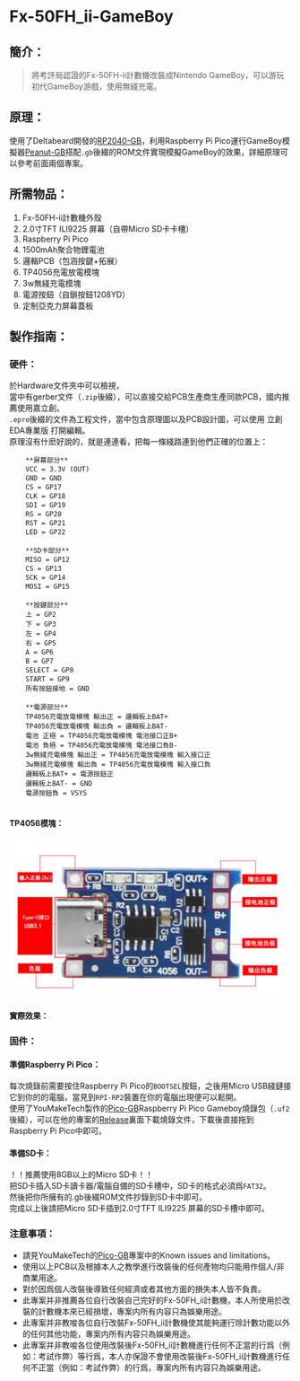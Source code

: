 # Fx-50FH_ii-GameBoy
## 簡介：
> 將考評局認證的Fx-50FH-ii計數機改裝成Nintendo GameBoy，可以游玩初代GameBoy游戲，使用無綫充電。
## 原理：
使用了Deltabeard開發的[RP2040-GB](https://github.com/deltabeard/RP2040-GB)，利用Raspberry Pi Pico運行GameBoy模擬器[Peanut-GB](https://github.com/deltabeard/Peanut-GB)搭配`.gb`後綴的ROM文件實現模擬GameBoy的效果，詳細原理可以參考前面兩個專案。
## 所需物品：
1. Fx-50FH-ii計數機外殼
2. 2.0寸TFT ILI9225 屏幕（自帶Micro SD卡卡槽）
3. Raspberry Pi Pico 
4. 1500mAh聚合物鋰電池
5. 邏輯PCB（包涵按鍵+拓展）
6. TP4056充電放電模塊
7. 3w無綫充電模塊
8. 電源按鈕（自鎖按鈕1208YD）
9. 定制亞克力屏幕蓋板
## 製作指南：
### 硬件： 
於Hardware文件夾中可以檢視，  
當中有gerber文件（`.zip`後綴），可以直接交給PCB生產商生產同款PCB，國内推薦使用嘉立創。  
`.epro`後綴的文件為工程文件，當中包含原理圖以及PCB設計圖，可以使用 立創EDA專業版 打開編輯。  
原理沒有什麽好說的，就是連連看，把每一條綫路連到他們正確的位置上：  
```
    **屏幕部分**
    VCC = 3.3V (OUT) 
    GND = GND 
    CS = GP17 
    CLK = GP18 
    SDI = GP19 
    RS = GP20 
    RST = GP21 
    LED = GP22 

    **SD卡部分**
    MISO = GP12 
    CS = GP13 
    SCK = GP14 
    MOSI = GP15

    **按鍵部分**
    上 = GP2 
    下 = GP3  
    左 = GP4  
    右 = GP5  
    A = GP6  
    B = GP7  
    SELECT = GP8  
    START = GP9  
    所有按鈕接地 = GND  

    **電源部分**
    TP4056充電放電模塊 輸出正 = 邏輯板上BAT+
    TP4056充電放電模塊 輸出負 = 邏輯板上BAT-
    電池 正極 = TP4056充電放電模塊 電池接口正B+
    電池 負極 = TP4056充電放電模塊 電池接口負B-
    3w無綫充電模塊 輸出正 = TP4056充電放電模塊 輸入接口正
    3w無綫充電模塊 輸出負 = TP4056充電放電模塊 輸入接口負
    邏輯板上BAT+ = 電源按鈕正
    邏輯板上BAT- = GND
    電源按鈕負 = VSYS
    
```
#### TP4056模塊：
![圖片](https://github.com/WuJoe826/Fx-50FH_ii-GameBoy/blob/main/Images/tp4056.png "TP4056模塊")

#### 實際效果：

### 固件：
#### 準備Raspberry Pi Pico：  
每次燒錄前需要按住Raspberry Pi Pico的`BOOTSEL`按鈕，之後用Micro USB綫鏈接它到你的的電腦，當見到`RPI-RP2`裝置在你的電腦出現便可以鬆開。  
使用了YouMakeTech製作的[Pico-GB](https://github.com/YouMakeTech)Raspberry Pi Pico Gameboy燒錄包（`.uf2`後綴），可以在他的專案的[Release](https://github.com/YouMakeTech/Pico-GB/releases/tag/20230510)裏面下載燒錄文件，下載後直接拖到Raspberry Pi Pico中即可。  
#### 準備SD卡：
！！推薦使用8GB以上的Micro SD卡！！  
把SD卡插入SD卡讀卡器/電腦自備的SD卡槽中，SD卡的格式必須爲`FAT32`。  
然後把你所擁有的.gb後綴ROM文件抄錄到SD卡中即可。  
完成以上後請把Micro SD卡插到2.0寸TFT ILI9225 屏幕的SD卡槽中即可。

### 注意事項：
- 請見YouMakeTech的[Pico-GB](https://github.com/YouMakeTech)專案中的Known issues and limitations。
- 使用以上PCB以及根據本人之教學進行改裝後的任何產物均只能用作個人/非商業用途。
- 對於因爲個人改裝後導致任何經濟或者其他方面的損失本人皆不負責。
- 此專案并非推薦各位自行改裝自己完好的Fx-50FH_ii計數機，本人所使用於改裝的計數機本來已經損壞，專案内所有内容只為娛樂用途。
- 此專案并非教唆各位自行改裝Fx-50FH_ii計數機使其能夠運行除計數功能以外的任何其他功能，專案内所有内容只為娛樂用途。
- 此專案并非教唆各位使用改裝後Fx-50FH_ii計數機進行任何不正當的行爲（例如：考試作弊）等行爲，本人亦保證不會使用改裝後Fx-50FH_ii計數機進行任何不正當（例如：考試作弊）的行爲，專案内所有内容只為娛樂用途。
